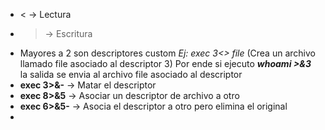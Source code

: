 - < -> Lectura
- > -> Escritura
- Mayores a 2 son descriptores custom 
*Ej: exec 3<> file* (Crea un archivo llamado file asociado al descriptor 3)
Por ende si ejecuto ***whoami >&3*** la salida se envia al archivo file asociado al descriptor
- **exec 3>&-** -> Matar el descriptor
- **exec 8>&5** -> Asociar un descriptor de archivo a otro
- **exec 6>&5-** -> Asocia el descriptor a otro pero elimina el original
- 

